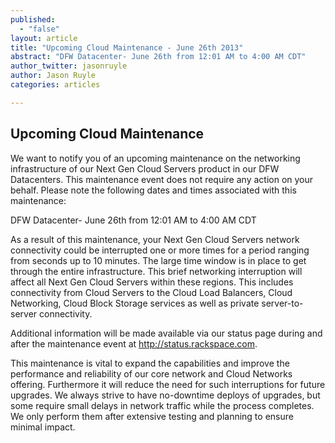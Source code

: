 ```yaml
---
published: 
  - "false"
layout: article
title: "Upcoming Cloud Maintenance - June 26th 2013"
abstract: "DFW Datacenter- June 26th from 12:01 AM to 4:00 AM CDT"
author_twitter: jasonruyle
author: Jason Ruyle
categories: articles

---
```


## Upcoming Cloud Maintenance

We want to notify you of an upcoming maintenance on the networking infrastructure of our Next Gen Cloud Servers product in our DFW Datacenters. This maintenance event does not require any action on your behalf. Please note the following dates and times associated with this maintenance:

DFW Datacenter- June 26th from 12:01 AM to 4:00 AM CDT

As a result of this maintenance, your Next Gen Cloud Servers network connectivity could be interrupted one or more times for a period ranging from seconds up to 10 minutes. The large time window is in place to get through the entire infrastructure.  This brief networking interruption will affect all Next Gen Cloud Servers within these regions. This includes connectivity from Cloud Servers to the Cloud Load Balancers, Cloud Networking, Cloud Block Storage services as well as private server-to-server connectivity.

Additional information will be made available via our status page during and after the maintenance event at http://status.rackspace.com.

This maintenance is vital to expand the capabilities and improve the performance and reliability of our core network and Cloud Networks offering.  Furthermore it will reduce the need for such interruptions for future upgrades.  We always strive to have no-downtime deploys of upgrades, but some require small delays in network traffic while the process completes.  We only perform them after extensive testing and planning to ensure minimal impact.
